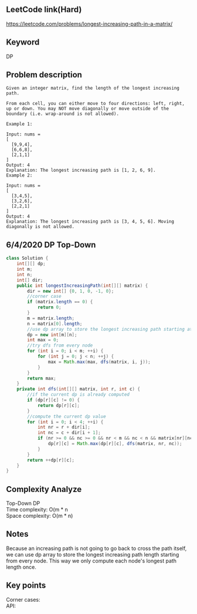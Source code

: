 ## LeetCode link(Hard)
https://leetcode.com/problems/longest-increasing-path-in-a-matrix/

## Keyword
DP

## Problem description
```
Given an integer matrix, find the length of the longest increasing path.

From each cell, you can either move to four directions: left, right, up or down. You may NOT move diagonally or move outside of the boundary (i.e. wrap-around is not allowed).

Example 1:

Input: nums = 
[
  [9,9,4],
  [6,6,8],
  [2,1,1]
] 
Output: 4 
Explanation: The longest increasing path is [1, 2, 6, 9].
Example 2:

Input: nums = 
[
  [3,4,5],
  [3,2,6],
  [2,2,1]
] 
Output: 4 
Explanation: The longest increasing path is [3, 4, 5, 6]. Moving diagonally is not allowed.
```


## 6/4/2020 DP Top-Down

```java
class Solution {
    int[][] dp;
    int m;
    int n;
    int[] dir;
    public int longestIncreasingPath(int[][] matrix) {
        dir = new int[] {0, 1, 0, -1, 0};
        //corner case
        if (matrix.length == 0) {
            return 0;
        }
        m = matrix.length;
        n = matrix[0].length;
        //use dp array to store the longest increasing path starting at each cell
        dp = new int[m][n];
        int max = 0;
        //try dfs from every node
        for (int i = 0; i < m; ++i) {
            for (int j = 0; j < n; ++j) {
                max = Math.max(max, dfs(matrix, i, j));
            }
        }
        return max;
    }
    private int dfs(int[][] matrix, int r, int c) {
        //if the current dp is already computed
        if (dp[r][c] != 0) {
            return dp[r][c];
        }
        //compute the current dp value
        for (int i = 0; i < 4; ++i) {
            int nr = r + dir[i];
            int nc = c + dir[i + 1];
            if (nr >= 0 && nc >= 0 && nr < m && nc < n && matrix[nr][nc] > matrix[r][c]) {
                dp[r][c] = Math.max(dp[r][c], dfs(matrix, nr, nc));
            }
        }
        return ++dp[r][c];
    }
}
```

## Complexity Analyze
Top-Down DP\
Time complexity: O(m * n\
Space complexity: O(m * n)

## Notes
Because an increasing path is not going to go back to cross the path itself, we can use dp array to store the longest increasing path length starting from every node. This way we only compute each node's longest path length once.

## Key points
Corner cases: \
API: